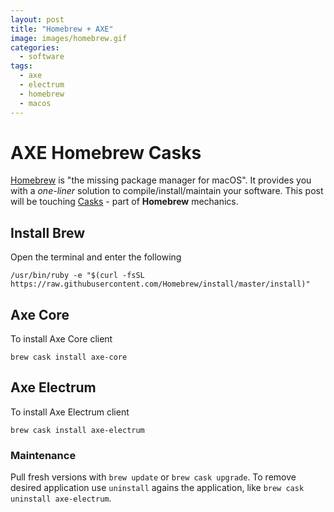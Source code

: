 ```yaml
---
layout: post
title: "Homebrew + AXE"
image: images/homebrew.gif
categories:
  - software
tags:
  - axe
  - electrum
  - homebrew
  - macos
---
```

# AXE Homebrew Casks

[Homebrew](https://brew.sh) is "the missing package manager for macOS". It provides you with a _one-liner_ solution to compile/install/maintain your software. This post will be touching [Casks](https://github.com/Homebrew/homebrew-cask) - part of **Homebrew** mechanics.

## Install Brew

Open the terminal and enter the following

```
/usr/bin/ruby -e "$(curl -fsSL https://raw.githubusercontent.com/Homebrew/install/master/install)"
```

## Axe Core

To install Axe Core client

```
brew cask install axe-core
```

## Axe Electrum

To install Axe Electrum client

```
brew cask install axe-electrum
```

### Maintenance

Pull fresh versions with `brew update` or `brew cask upgrade`. To remove desired application use `uninstall` agains the application, like `brew cask uninstall axe-electrum`.

